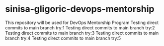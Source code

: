 # sinisa-gligoric-devops-mentorship
This repository will be used for DevOps Mentorship Program
Testing direct commits to main branch try:1
Testing direct commits to main branch try:2
Testing direct commits to main branch try:3
Testing direct commits to main branch try:4
Testing direct commits to main branch try:5
